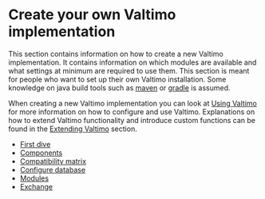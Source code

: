 # Create your own Valtimo implementation

This section contains information on how to create a new Valtimo implementation. It contains information on which 
modules are available and what settings at minimum are required to use them. This section is meant for people who want 
to set up their own Valtimo installation. Some knowledge on java build tools such as [maven](https://maven.apache.org/) 
or [gradle](https://gradle.org/) is assumed.

When creating a new Valtimo implementation you can look at [Using Valtimo](/using-valtimo/using-valtimo.md) for more 
information on how to configure and use Valtimo. Explanations on how to extend Valtimo functionality and introduce 
custom functions can be found in the [Extending Valtimo](/extending-valtimo/extending-valtimo.md) section.

* [First dive](first-dive/first-dive.md)
* [Components](components/components.md)
* [Compatibility matrix](compatibility-matrix.md)
* [Configure database](configure-database.md)
* [Modules](modules/modules.md)
* [Exchange](exchange/exchange.md)
